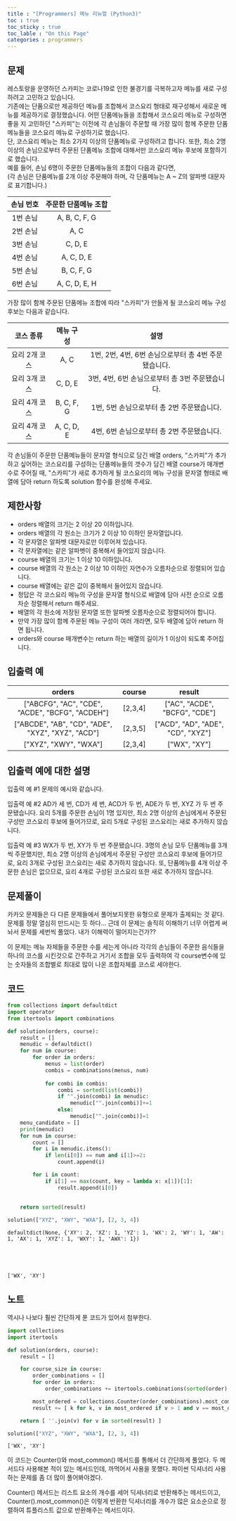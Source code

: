 ```yaml
---
title : "[Programmers] 메뉴 리뉴얼 (Python3)"
toc : true
toc_sticky : true
toc_lable : "On this Page"
categories : programmers
---
```

## 문제 
레스토랑을 운영하던 스카피는 코로나19로 인한 불경기를 극복하고자 메뉴를 새로 구성하려고 고민하고 있습니다.     
기존에는 단품으로만 제공하던 메뉴를 조합해서 코스요리 형태로 재구성해서 새로운 메뉴를 제공하기로 결정했습니다. 어떤 단품메뉴들을 조합해서 코스요리 메뉴로 구성하면 좋을 지 고민하던 "스카피"는 이전에 각 손님들이 주문할 때 가장 많이 함께 주문한 단품메뉴들을 코스요리 메뉴로 구성하기로 했습니다.      
단, 코스요리 메뉴는 최소 2가지 이상의 단품메뉴로 구성하려고 합니다. 또한, 최소 2명 이상의 손님으로부터 주문된 단품메뉴 조합에 대해서만 코스요리 메뉴 후보에 포함하기로 했습니다.      
예를 들어, 손님 6명이 주문한 단품메뉴들의 조합이 다음과 같다면,    
(각 손님은 단품메뉴를 2개 이상 주문해야 하며, 각 단품메뉴는 A ~ Z의 알파벳 대문자로 표기합니다.)

|손님 번호|주문한 단품메뉴 조합|
|:---:|:---:|
|1번 손님|A, B, C, F, G|
|2번 손님|	A, C|
|3번 손님|	C, D, E|
|4번 손님|	A, C, D, E|
|5번 손님|	B, C, F, G|
|6번 손님|	A, C, D, E, H|

가장 많이 함께 주문된 단품메뉴 조합에 따라 "스카피"가 만들게 될 코스요리 메뉴 구성 후보는 다음과 같습니다.

|코스 종류	|메뉴 구성|	설명|
|:---:|:---:|:---:|
|요리 2개 코스	|A, C|	1번, 2번, 4번, 6번 손님으로부터 총 4번 주문됐습니다.|
|요리 3개 코스	|C, D, E	|3번, 4번, 6번 손님으로부터 총 3번 주문됐습니다.|
|요리 4개 코스|	B, C, F, G|	1번, 5번 손님으로부터 총 2번 주문됐습니다.|
|요리 4개 코스|	A, C, D, E	|4번, 6번 손님으로부터 총 2번 주문됐습니다.|

각 손님들이 주문한 단품메뉴들이 문자열 형식으로 담긴 배열 orders, "스카피"가 추가하고 싶어하는 코스요리를 구성하는 단품메뉴들의 갯수가 담긴 배열 course가 매개변수로 주어질 때, "스카피"가 새로 추가하게 될 코스요리의 메뉴 구성을 문자열 형태로 배열에 담아 return 하도록 solution 함수를 완성해 주세요.

## 제한사항
* orders 배열의 크기는 2 이상 20 이하입니다.
* orders 배열의 각 원소는 크기가 2 이상 10 이하인 문자열입니다.
 * 각 문자열은 알파벳 대문자로만 이루어져 있습니다.
 * 각 문자열에는 같은 알파벳이 중복해서 들어있지 않습니다.
* course 배열의 크기는 1 이상 10 이하입니다.
 * course 배열의 각 원소는 2 이상 10 이하인 자연수가 오름차순으로 정렬되어 있습니다.
 * course 배열에는 같은 값이 중복해서 들어있지 않습니다.
* 정답은 각 코스요리 메뉴의 구성을 문자열 형식으로 배열에 담아 사전 순으로 오름차순 정렬해서 return 해주세요.
 * 배열의 각 원소에 저장된 문자열 또한 알파벳 오름차순으로 정렬되어야 합니다.
 * 만약 가장 많이 함께 주문된 메뉴 구성이 여러 개라면, 모두 배열에 담아 return 하면 됩니다.
 * orders와 course 매개변수는 return 하는 배열의 길이가 1 이상이 되도록 주어집니다.

## 입출력 예
|orders|	course|	result|
|:---:|:---:|:---:|
|["ABCFG", "AC", "CDE", "ACDE", "BCFG", "ACDEH"]	|[2,3,4]	|["AC", "ACDE", "BCFG", "CDE"]|
|["ABCDE", "AB", "CD", "ADE", "XYZ", "XYZ", "ACD"]|	[2,3,5]	|["ACD", "AD", "ADE", "CD", "XYZ"]|
|["XYZ", "XWY", "WXA"]|	[2,3,4]	|["WX", "XY"]|

## 입출력 예에 대한 설명
입출력 예 #1
문제의 예시와 같습니다.

입출력 예 #2
AD가 세 번, CD가 세 번, ACD가 두 번, ADE가 두 번, XYZ 가 두 번 주문됐습니다.
요리 5개를 주문한 손님이 1명 있지만, 최소 2명 이상의 손님에게서 주문된 구성만 코스요리 후보에 들어가므로, 요리 5개로 구성된 코스요리는 새로 추가하지 않습니다.

입출력 예 #3
WX가 두 번, XY가 두 번 주문됐습니다.
3명의 손님 모두 단품메뉴를 3개씩 주문했지만, 최소 2명 이상의 손님에게서 주문된 구성만 코스요리 후보에 들어가므로, 요리 3개로 구성된 코스요리는 새로 추가하지 않습니다.
또, 단품메뉴를 4개 이상 주문한 손님은 없으므로, 요리 4개로 구성된 코스요리 또한 새로 추가하지 않습니다.

## 문제풀이
카카오 문제들은 다 다른 문제들에서 풀어보지못한 유형으로 문제가 출제되는 것 같다. 문제를 정말 열심히 만드시는 듯 하다... 근데 이 문제는 솔직히 이해하기 너무 어렵게 써놔서 문제를 세번씩 풀었다. 내가 이해력이 떨어지는건가?? 

이 문제는 메뉴 자체들을 주문한 수를 세는게 아니라 각각의 손님들이 주문한 음식들을 하나의 코스를 시킨것으로 간주하고 거기서 조합을 모두 출력하여 각 course변수에 있는 숫자들의 조합별로 최대로 많이 나온 조합자체를 코스로 세야한다. 

## 코드


```python
from collections import defaultdict
import operator
from itertools import combinations

def solution(orders, course):
    result = []
    menudic = defaultdict()
    for num in course:
        for order in orders:
            menus = list(order)
            combis = combinations(menus, num)
            
            for combi in combis:
                combi = sorted(list(combi))
                if "".join(combi) in menudic:
                    menudic["".join(combi)]+=1
                else:
                    menudic["".join(combi)]=1
    menu_candidate = []
    print(menudic)
    for num in course:
        count = []
        for i in menudic.items():
            if len(i[0]) == num and i[1]>=2:
                count.append(i)

        for i in count:
            if i[1] == max(count, key = lambda x: x[1])[1]:
                result.append(i[0])
                             
                
    return sorted(result)
```


```python
solution(["XYZ", "XWY", "WXA"], [2, 3, 4])
```

    defaultdict(None, {'XY': 2, 'XZ': 1, 'YZ': 1, 'WX': 2, 'WY': 1, 'AW': 1, 'AX': 1, 'XYZ': 1, 'WXY': 1, 'AWX': 1})





    ['WX', 'XY']



## 노트
역시나 나보다 훨씬 간단하게 푼 코드가 있어서 첨부한다.


```python
import collections
import itertools

def solution(orders, course):
    result = []

    for course_size in course:
        order_combinations = []
        for order in orders:
            order_combinations += itertools.combinations(sorted(order), course_size)

        most_ordered = collections.Counter(order_combinations).most_common()
        result += [ k for k, v in most_ordered if v > 1 and v == most_ordered[0][1] ]

    return [ ''.join(v) for v in sorted(result) ]
```


```python
solution(["XYZ", "XWY", "WXA"], [2, 3, 4])
```




    ['WX', 'XY']



이 코드는 Counter()와 most_common() 메서드를 통해서 더 간단하게 풀었다.
두 메서드다 사용해본 적이 있는 메서드인데, 까먹어서 사용을 못했다. 파이썬 딕셔너리 사용하는 문제를 좀 더 많이 풀어봐야겠다.

Counter() 메서드는 리스트 요소의 개수를 세어 딕셔너리로 반환해주는 메서드이고, Counter().most_common()은 이렇게 반환한 딕셔너리를 개수가 많은 요소순으로 정렬하여 튜플리스트 값으로 반환해주는 메서드이다.
